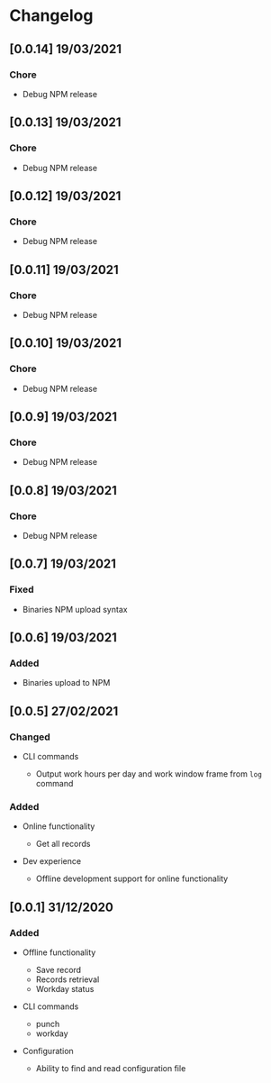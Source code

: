 # Changelog

## [0.0.14] 19/03/2021

### Chore

- Debug NPM release

## [0.0.13] 19/03/2021

### Chore

- Debug NPM release

## [0.0.12] 19/03/2021

### Chore

- Debug NPM release

## [0.0.11] 19/03/2021

### Chore

- Debug NPM release

## [0.0.10] 19/03/2021

### Chore

- Debug NPM release

## [0.0.9] 19/03/2021

### Chore

- Debug NPM release

## [0.0.8] 19/03/2021

### Chore

- Debug NPM release

## [0.0.7] 19/03/2021

### Fixed

- Binaries NPM upload syntax

## [0.0.6] 19/03/2021

### Added

- Binaries upload to NPM

## [0.0.5] 27/02/2021

### Changed

- CLI commands

  - Output work hours per day and work window frame from `log` command

### Added

- Online functionality

  - Get all records

- Dev experience

  - Offline development support for online functionality

## [0.0.1] 31/12/2020

### Added

- Offline functionality

  - Save record
  - Records retrieval
  - Workday status

- CLI commands

  - punch
  - workday

- Configuration
  - Ability to find and read configuration file
